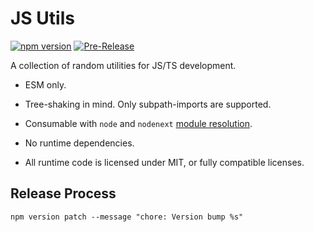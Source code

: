 # JS Utils

[![npm version](https://img.shields.io/npm/v/@oliversalzburg%2Fjs-utils)](https://www.npmjs.com/package/@oliversalzburg%2Fjs-utils) [![Pre-Release](https://github.com/oliversalzburg/js-utils/actions/workflows/pre-release.yml/badge.svg)](https://github.com/oliversalzburg/js-utils/actions/workflows/pre-release.yml)

A collection of random utilities for JS/TS development.

- ESM only.

- Tree-shaking in mind. Only subpath-imports are supported.

- Consumable with `node` and `nodenext` [module resolution](https://www.typescriptlang.org/tsconfig/#moduleResolution).

- No runtime dependencies.

- All runtime code is licensed under MIT, or fully compatible licenses.

## Release Process

```
npm version patch --message "chore: Version bump %s"
```
